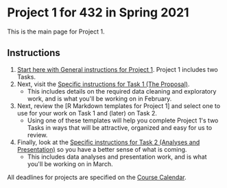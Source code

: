 # Project 1 for 432 in Spring 2021

This is the main page for Project 1. 

## Instructions

1. [Start here with General instructions for Project 1](https://github.com/THOMASELOVE/432-2021/blob/master/project1/00_project1_general.md). Project 1 includes two Tasks.
2. Next, visit the [Specific instructions for Task 1 (The Proposal)](https://github.com/THOMASELOVE/432-2021/blob/master/project1/01_project1_proposal.md).
    - This includes details on the required data cleaning and exploratory work, and is what you'll be working on in February.
3. Next, review the [R Markdown templates for Project 1] and select one to use for your work on Task 1 and (later) on Task 2.
    - Using one of these templates will help you complete Project 1's two Tasks in ways that will be attractive, organized and easy for us to review.
4. Finally, look at the [Specific instructions for Task 2 (Analyses and Presentation)](https://github.com/THOMASELOVE/432-2021/blob/master/project1/02_project1_analyses.md) so you have a better sense of what is coming.
    - This includes data analyses and presentation work, and is what you'll be working on in March.

All deadlines for projects are specified on the [Course Calendar](https://thomaselove.github.io/432/calendar.html).
